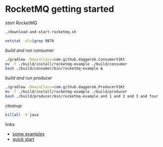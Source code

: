 # RocketMQ getting started

_start RocketMQ_

```bash
./download-and-start-rocketmq.sh

netstat -aln|grep 9876
```

_build and run consumer_

```bash
./gradlew -DmainClass=com.github.daggerok.ConsumerV1Kt
mv -f ./build/install/rocketmq-example ./build/consumer
bash ./build/consumer/bin/rocketmq-example &
```

_build and run producer_

```bash
./gradlew -DmainClass=com.github.daggerok.ProducerV1Kt
mv -f ./build/install/rocketmq-example ./build/producer
bash ./build/producer/bin/rocketmq-example and 1 and 2 and 3 and four
```

_cleanup_

```bash
killall -9 java
```

links

- [some examples](http://rocketmq.apache.org/docs/simple-example/)
- [quick start](http://rocketmq.apache.org/docs/quick-start/)
